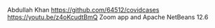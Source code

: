 Abdullah Khan
https://github.com/64512/covidcases
https://youtu.be/z4oKcudtBmQ
Zoom app and Apache NetBeans 12.6

